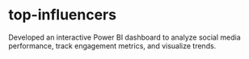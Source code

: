 # top-influencers
Developed an interactive Power BI dashboard to analyze social media performance, track engagement metrics, and visualize trends. 
